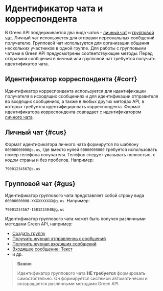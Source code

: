 # Идентификатор чата и корреспондента

В Green&nbsp;API поддерживается два вида чатов - [личный чат](#cus) и [групповой чат](#gus).
Личный чат используется для отправки персональных сообщений получателю. Групповой чат используется для организации общения нескольких участников в одной группе. Для работы с групповыми чатами в Green&nbsp;API предусмотрены соответствующие методы. 
Перед отправкой сообщения в личный или групповой чат требуется получить идентификатор чата.

## Идентификатор корреспондента {#corr}
Идентификатор корреспондента используется для идентификации получателя в исходящих сообщениях и для идентификации отправителя во входящих сообщениях, а также в любых других методах API, в которых требуется идентифицировать корреспондента. Формат идентификатора корреспондента совпадает с идентификатором [личного чата](#cus).

## Личный чат {#cus}
Формат идентификатора личного чата формирутся по шаблону `00000000000@c.us`, где вместо нулей `00000000000` требуется использовать номер телефона получателя. Телефон следует указывать полностью, с кодом страны и без пробелов. Например:

```
79001234567@c.us
```

## Групповой чат {#gus}
Идентификатор группового чата представляет собой строку вида `00000000000-XXXXXXXXXX@g.us`. Например:

```
79001234567-1581234048@g.us
```

Идентификатор группового чата может быть получен различными методами Green&nbsp;API, например:

- [Создать группу](groups/CreateGroup.md)
- [Получить журнал отправленных сообщений](journals/LastOutgoingMessages.md)
- [Получить журнал входящих сообщений](journals/LastIncomingMessages.md)
- [Входящее сообщение: Текст](receiving/notifications-format/incoming-message/TextMessage.md)
- и др.

> **Важно**
>
> Идентификатор группового чата **НЕ требуется** формировать самостоятельно. Он формируется системой автоматически и возвращается различными методами Green&nbsp;API.
